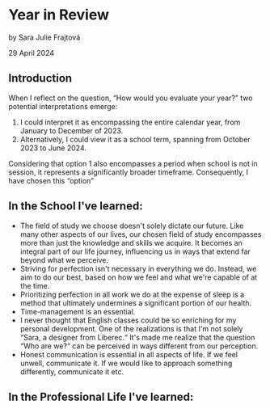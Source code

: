 # Year in Review

by Sara Julie Frajtová

29 April 2024
  

## Introduction
When I reflect on the question, “How would you evaluate your year?” two potential interpretations emerge:

1. I could interpret it as encompassing the entire calendar year, from January to December of 2023.
2. Alternatively, I could view it as a school term, spanning from October 2023 to June 2024.

Considering that option 1 also encompasses a period when school is not in session, it represents a significantly broader timeframe. Consequently, I have chosen this “option”

## In the School I've learned:
- The field of study we choose doesn't solely dictate our future. Like many other aspects of our lives, our chosen field of study encompasses more than just the knowledge and skills we acquire. It becomes an integral part of our life journey, influencing us in ways that extend far beyond what we perceive.
- Striving for perfection isn't necessary in everything we do. Instead, we aim to do our best, based on how we feel and what we're capable of at the time.
- Prioritizing perfection in all work we do at the expense of sleep is a method that ultimately undermines a significant portion of our health.
- Time-management is an essential.
- I never thought that English classes could be so enriching for my personal development. One of the realizations is that I'm not solely “Sara, a designer from Liberec.“ It's made me realize that the question “Who are we?“ can be perceived in ways different from our perception.
- Honest communication is essential in all aspects of life. If we feel unwell, communicate it. If we would like to approach something differently, communicate it etc.

## In the Professional Life I've learned:

